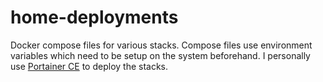 # home-deployments

Docker compose files for various stacks. Compose files use environment variables which need to be setup on the system beforehand. I personally use [Portainer CE](https://docs.portainer.io/v/ce-2.11/start/install?_ga=2.131695053.330745444.1653687369-142713316.1653687369) to deploy the stacks. 
